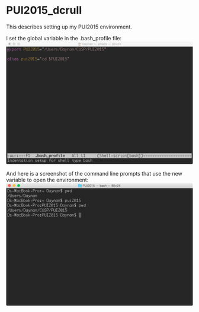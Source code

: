 # PUI2015_dcrull

This describes setting up my PUI2015 environment.

I set the global variable in the .bash_profile file:
![Env variable](Class1Assignment2-bash.png)

And here is a screenshot of the command line prompts that use the new variable to open the environment:
![Command line prompts](Class1Assignment2-command.png)

